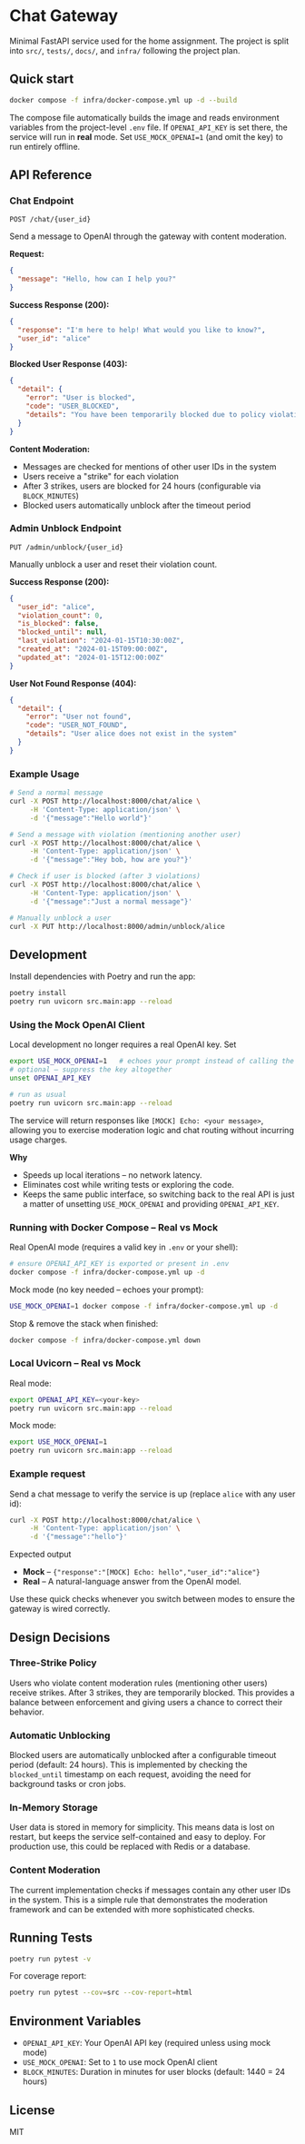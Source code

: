 # Chat Gateway

Minimal FastAPI service used for the home assignment. The project is split into
`src/`, `tests/`, `docs/`, and `infra/` following the project plan.

## Quick start

```bash
docker compose -f infra/docker-compose.yml up -d --build
```

The compose file automatically builds the image and reads environment variables
from the project-level `.env` file.  If `OPENAI_API_KEY` is set there, the
service will run in **real** mode.  Set `USE_MOCK_OPENAI=1` (and omit the key)
to run entirely offline.

## API Reference

### Chat Endpoint

`POST /chat/{user_id}`

Send a message to OpenAI through the gateway with content moderation.

**Request:**
```json
{
  "message": "Hello, how can I help you?"
}
```

**Success Response (200):**
```json
{
  "response": "I'm here to help! What would you like to know?",
  "user_id": "alice"
}
```

**Blocked User Response (403):**
```json
{
  "detail": {
    "error": "User is blocked",
    "code": "USER_BLOCKED", 
    "details": "You have been temporarily blocked due to policy violations. Try again later or contact support."
  }
}
```

**Content Moderation:**
- Messages are checked for mentions of other user IDs in the system
- Users receive a "strike" for each violation
- After 3 strikes, users are blocked for 24 hours (configurable via `BLOCK_MINUTES`)
- Blocked users automatically unblock after the timeout period

### Admin Unblock Endpoint

`PUT /admin/unblock/{user_id}`

Manually unblock a user and reset their violation count.

**Success Response (200):**
```json
{
  "user_id": "alice",
  "violation_count": 0,
  "is_blocked": false,
  "blocked_until": null,
  "last_violation": "2024-01-15T10:30:00Z",
  "created_at": "2024-01-15T09:00:00Z",
  "updated_at": "2024-01-15T12:00:00Z"
}
```

**User Not Found Response (404):**
```json
{
  "detail": {
    "error": "User not found",
    "code": "USER_NOT_FOUND",
    "details": "User alice does not exist in the system"
  }
}
```

### Example Usage

```bash
# Send a normal message
curl -X POST http://localhost:8000/chat/alice \
     -H 'Content-Type: application/json' \
     -d '{"message":"Hello world"}'

# Send a message with violation (mentioning another user)
curl -X POST http://localhost:8000/chat/alice \
     -H 'Content-Type: application/json' \
     -d '{"message":"Hey bob, how are you?"}'

# Check if user is blocked (after 3 violations)
curl -X POST http://localhost:8000/chat/alice \
     -H 'Content-Type: application/json' \
     -d '{"message":"Just a normal message"}'

# Manually unblock a user
curl -X PUT http://localhost:8000/admin/unblock/alice
```

## Development

Install dependencies with Poetry and run the app:

```bash
poetry install
poetry run uvicorn src.main:app --reload
```

### Using the Mock OpenAI Client

Local development no longer requires a real OpenAI key.  Set

```bash
export USE_MOCK_OPENAI=1   # echoes your prompt instead of calling the API
# optional – suppress the key altogether
unset OPENAI_API_KEY

# run as usual
poetry run uvicorn src.main:app --reload
```

The service will return responses like `[MOCK] Echo: <your message>`, allowing
you to exercise moderation logic and chat routing without incurring usage
charges.

**Why**

* Speeds up local iterations – no network latency.
* Eliminates cost while writing tests or exploring the code.
* Keeps the same public interface, so switching back to the real API is just a
  matter of unsetting `USE_MOCK_OPENAI` and providing `OPENAI_API_KEY`.

### Running with Docker Compose – Real vs Mock

Real OpenAI mode (requires a valid key in `.env` or your shell):

```bash
# ensure OPENAI_API_KEY is exported or present in .env
docker compose -f infra/docker-compose.yml up -d
```

Mock mode (no key needed – echoes your prompt):

```bash
USE_MOCK_OPENAI=1 docker compose -f infra/docker-compose.yml up -d
```

Stop & remove the stack when finished:

```bash
docker compose -f infra/docker-compose.yml down
```

### Local Uvicorn – Real vs Mock

Real mode:

```bash
export OPENAI_API_KEY=<your-key>
poetry run uvicorn src.main:app --reload
```

Mock mode:

```bash
export USE_MOCK_OPENAI=1
poetry run uvicorn src.main:app --reload
```

### Example request

Send a chat message to verify the service is up (replace `alice` with any user id):

```bash
curl -X POST http://localhost:8000/chat/alice \
     -H 'Content-Type: application/json' \
     -d '{"message":"hello"}'
```

Expected output

* **Mock** – `{"response":"[MOCK] Echo: hello","user_id":"alice"}`
* **Real** – A natural-language answer from the OpenAI model.

Use these quick checks whenever you switch between modes to ensure the gateway is wired correctly.

## Design Decisions

### Three-Strike Policy
Users who violate content moderation rules (mentioning other users) receive strikes. After 3 strikes, they are temporarily blocked. This provides a balance between enforcement and giving users a chance to correct their behavior.

### Automatic Unblocking
Blocked users are automatically unblocked after a configurable timeout period (default: 24 hours). This is implemented by checking the `blocked_until` timestamp on each request, avoiding the need for background tasks or cron jobs.

### In-Memory Storage
User data is stored in memory for simplicity. This means data is lost on restart, but keeps the service self-contained and easy to deploy. For production use, this could be replaced with Redis or a database.

### Content Moderation
The current implementation checks if messages contain any other user IDs in the system. This is a simple rule that demonstrates the moderation framework and can be extended with more sophisticated checks.

## Running Tests

```bash
poetry run pytest -v
```

For coverage report:

```bash
poetry run pytest --cov=src --cov-report=html
```

## Environment Variables

- `OPENAI_API_KEY`: Your OpenAI API key (required unless using mock mode)
- `USE_MOCK_OPENAI`: Set to `1` to use mock OpenAI client
- `BLOCK_MINUTES`: Duration in minutes for user blocks (default: 1440 = 24 hours)

## License

MIT

